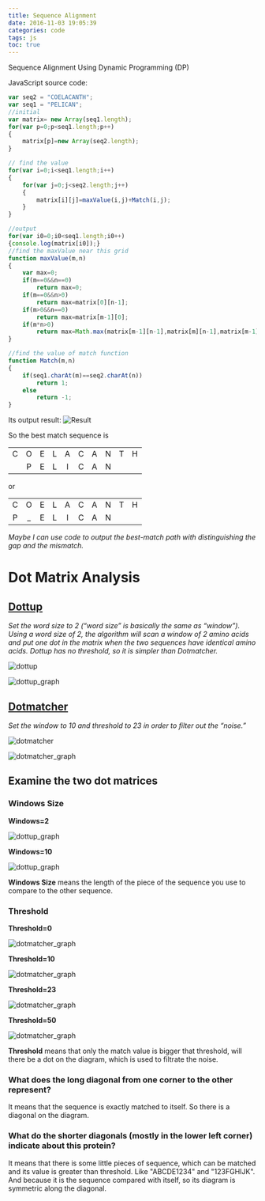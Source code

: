 ```yaml
---
title: Sequence Alignment
date: 2016-11-03 19:05:39
categories: code
tags: js
toc: true
---
```

Sequence Alignment Using Dynamic Programming (DP)

JavaScript source code:

<!-- more -->

```JavaScript 
var seq2 = "COELACANTH";
var seq1 = "PELICAN";
//initial
var matrix= new Array(seq1.length);
for(var p=0;p<seq1.length;p++)
{
    matrix[p]=new Array(seq2.length);
}

// find the value
for(var i=0;i<seq1.length;i++)
{
    for(var j=0;j<seq2.length;j++)
    {
        matrix[i][j]=maxValue(i,j)+Match(i,j);
    }
}

//output
for(var i0=0;i0<seq1.length;i0++)
{console.log(matrix[i0]);}
//find the maxValue near this grid
function maxValue(m,n)
{
    var max=0;
    if(m==0&&n==0)
        return max=0;
    if(m==0&&n>0)
        return max=matrix[0][n-1];
    if(m>0&&n==0)
        return max=matrix[m-1][0];
    if(m*n>0)
        return max=Math.max(matrix[m-1][n-1],matrix[m][n-1],matrix[m-1][n]);
}

//find the value of match function
function Match(m,n)
{
    if(seq1.charAt(m)==seq2.charAt(n))
        return 1;
    else
        return -1;
}
```
Its output result:
![Result](../../static/image//bioinformatics/result.jpg)

So the best match sequence is

| | | | | | | | | | |
|:-:|:-:|:-:|:-:|:-:|:-:|:-:|:-:|:-:|:-:|
|C|O|E|L|A|C|A|N|T|H|
| |P|E|L|I|C|A|N| | |

or

| | | | | | | | | | |
|:-:|:-:|:-:|:-:|:-:|:-:|:-:|:-:|:-:|:-:|
|C|O|E|L|A|C|A|N|T|H|
|P|_|E|L|I|C|A|N| | |

*Maybe I can use code to output the best-match path with distinguishing the gap and the mismatch.*

# Dot Matrix Analysis

## [Dottup](http://mobyle.pasteur.fr/cgi-bin/portal.py?#forms::dottup)

*Set the word size to 2 (“word size” is basically the same as “window”).  Using a word size of  2, the algorithm will scan a window of 2 amino acids and put one dot in the matrix when the two sequences have identical amino acids.  Dottup has no threshold, so it is simpler than Dotmatcher.*

![dottup](../../static/image//bioinformatics/dottup.jpg)

![dottup_graph](../../static/image//bioinformatics/dottup_graph.png)

## [Dotmatcher](http://mobyle.pasteur.fr/cgi-bin/portal.py?#forms::dotmatcher)

*Set the window to 10 and threshold to 23 in order to filter out the “noise.”*

![dotmatcher](../../static/image//bioinformatics/dotmatcher.jpg)

![dotmatcher_graph](../../static/image//bioinformatics/dotmatcher_graph.png)

## Examine the two dot matrices 
### Windows Size
**Windows=2**

![dottup_graph](../../static/image//bioinformatics/dottup_graph.png)

**Windows=10**

![dottup_graph](../../static/image//bioinformatics/dottup_10.png)


**Windows Size** means the length of the piece of the sequence you use to compare to the other sequence. 

### Threshold
**Threshold=0**

![dotmatcher_graph](../../static/image//bioinformatics/dotmatcher_graph.0.png)

**Threshold=10**

![dotmatcher_graph](../../static/image//bioinformatics/dotmatcher_graph.10.png)

**Threshold=23**

![dotmatcher_graph](../../static/image//bioinformatics/dotmatcher_graph.png)

**Threshold=50**

![dotmatcher_graph](../../static/image//bioinformatics/dotmatcher_graph.50.png)



**Threshold** means that only the match value is bigger that threshold, will there be a dot on the diagram, which is used to filtrate the noise.


### What does the long diagonal from one corner to the other represent?  

It means that the sequence is exactly matched to itself. So there is a diagonal on the diagram. 

### What do the shorter diagonals (mostly in the lower left corner) indicate about this protein?

It means that there is some little pieces of sequence, which can be matched and its value is greater than threshold.
Like "ABCDE1234" and "123FGHIJK".
And because it is the sequence compared with itself, so its diagram is symmetric along the diagonal.
